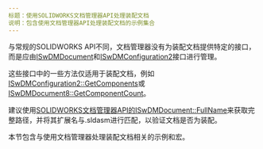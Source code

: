```yaml
---
标题：使用SOLIDWORKS文档管理器API处理装配文档
说明：包含使用文档管理器API处理装配文档的示例集合
---
```

与常规的SOLIDWORKS API不同，文档管理器没有为装配文档提供特定的接口，而是应由[ISwDMDocument](https://help.solidworks.com/2016/english/api/swdocmgrapi/SolidWorks.Interop.swdocumentmgr~SolidWorks.Interop.swdocumentmgr.ISwDMDocument.html)和[ISwDMConfiguration2](https://help.solidworks.com/2018/english/api/swdocmgrapi/SolidWorks.Interop.swdocumentmgr~SolidWorks.Interop.swdocumentmgr.ISwDMConfiguration2.html)接口进行管理。

这些接口中的一些方法仅适用于装配文档，例如[ISwDMConfiguration2::GetComponents](https://help.solidworks.com/2018/english/api/swdocmgrapi/solidworks.interop.swdocumentmgr~solidworks.interop.swdocumentmgr.iswdmconfiguration2~getcomponents.html)或[ISwDMDocument8::GetComponentCount](https://help.solidworks.com/2018/english/api/swdocmgrapi/solidworks.interop.swdocumentmgr~solidworks.interop.swdocumentmgr.iswdmdocument8~getcomponentcount.html)。

建议使用[SOLIDWORKS文档管理器API的ISwDMDocument::FullName](https://help.solidworks.com/2018/english/api/swdocmgrapi/SolidWorks.Interop.swdocumentmgr~SolidWorks.Interop.swdocumentmgr.ISwDMDocument~FullName.html)来获取完整路径，并将其扩展名与.sldasm进行匹配，以验证文档是否为装配。

本节包含与使用文档管理器处理装配文档相关的示例和宏。